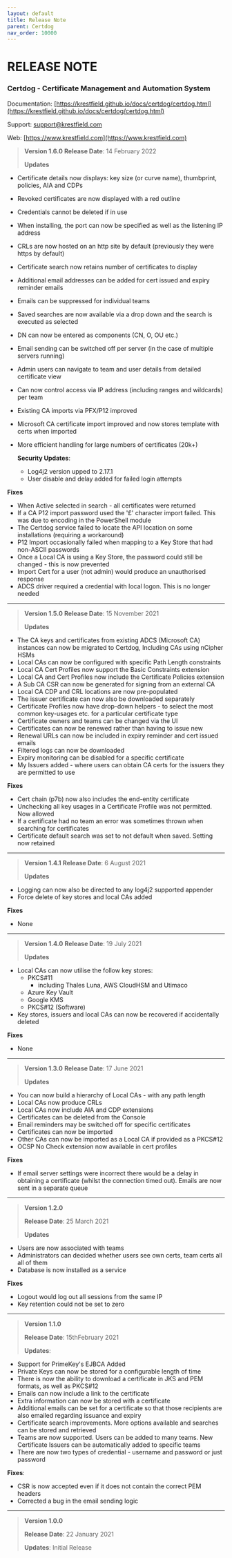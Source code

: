 ```yaml
---
layout: default
title: Release Note
parent: Certdog
nav_order: 10000
---
```


# RELEASE NOTE

### Certdog - Certificate Management and Automation System



Documentation: [https://krestfield.github.io/docs/certdog/certdog.html](https://krestfield.github.io/docs/certdog/certdog.html)

Support: [support@krestfield.com](mailto:support@krestfield.com)

Web: [https://www.krestfield.com](https://www.krestfield.com)



> **Version 1.6.0**
> **Release Date**: 14 February 2022
>
> **Updates**

* Certificate details now displays: key size (or curve name), thumbprint, policies, AIA and CDPs

* Revoked certificates are now displayed with a red outline

* Credentials cannot be deleted if in use

* When installing, the port can now be specified as well as the listening IP address

* CRLs are now hosted on an http site by default (previously they were https by default)

* Certificate search now retains number of certificates to display

* Additional email addresses can be added for cert issued and expiry reminder emails

* Emails can be suppressed for individual teams

* Saved searches are now available via a drop down and the search is executed as selected

* DN can now be entered as components (CN, O, OU etc.)

* Email sending can be switched off per server (in the case of multiple servers running)

* Admin users can navigate to team and user details from detailed certificate view

* Can now control access via IP address (including ranges and wildcards) per team

* Existing CA imports via PFX/P12 improved

* Microsoft CA certificate import improved and now stores template with certs when imported

* More efficient handling for large numbers of certificates (20k+)

  **Security Updates**:

  * Log4j2 version upped to 2.17.1
  * User disable and delay added for failed login attempts

  

**Fixes** 

* When Active selected in search - all certificates were returned
* If a CA P12 import password used the '£' character import failed. This was due to encoding in the PowerShell module
* The Certdog service failed to locate the API location on some installations (requiring a workaround) 
* P12 Import occasionally failed when mapping to a Key Store that had non-ASCII passwords 
* Once a Local CA is using a Key Store, the password could still be changed - this is now prevented
* Import Cert for a user (not admin) would produce an unauthorised response
* ADCS driver required a credential with local logon. This is no longer needed



---



> **Version 1.5.0**
> **Release Date**: 15 November 2021
>
> **Updates**

* The CA keys and certificates from existing ADCS (Microsoft CA) instances can now be migrated to Certdog, Including CAs using nCipher HSMs
* Local CAs can now be configured with specific Path Length constraints
* Local CA Cert Profiles now support the Basic Constraints extension
* Local CA and Cert Profiles now include the Certificate Policies extension
* A Sub CA CSR can now be generated for signing from an external CA
* Local CA CDP and CRL locations are now pre-populated
* The issuer certificate can now also be downloaded separately
* Certificate Profiles now have drop-down helpers - to select the most common key-usages etc. for a particular certificate type
* Certificate owners and teams can be changed via the UI
* Certificates can now be renewed rather than having to issue new
* Renewal URLs can now be included in expiry reminder and cert issued emails
* Filtered logs can now be downloaded
* Expiry monitoring can be disabled for a specific certificate
* My Issuers added - where users can obtain CA certs for the issuers they are permitted to use

**Fixes** 

* Cert chain (p7b) now also includes the end-entity certificate
* Unchecking all key usages in a Certificate Profile was not permitted. Now allowed
* If a certificate had no team an error was sometimes thrown when searching for certificates
* Certificate default search was set to not default when saved. Setting now retained



---




> **Version 1.4.1**
> **Release Date**: 6 August 2021
>
> **Updates**

* Logging can now also be directed to any log4j2 supported appender
* Force delete of key stores and local CAs added

**Fixes** 

* None




---




> **Version 1.4.0**
> **Release Date**: 19 July 2021
>
> **Updates**

* Local CAs can now utilise the follow key stores:
  * PKCS#11
    * including Thales Luna, AWS CloudHSM and Utimaco
  * Azure Key Vault
  * Google KMS
  * PKCS#12 (Software)
* Key stores, issuers and local CAs can now be recovered if accidentally deleted

**Fixes** 

* None




---




> **Version 1.3.0**
> **Release Date**: 17 June 2021
>
> **Updates**

* You can now build a hierarchy of Local CAs - with any path length
* Local CAs now produce CRLs
* Local CAs now include AIA and CDP extensions
* Certificates can be deleted from the Console
* Email reminders may be switched off for specific certificates
* Certificates can now be imported
* Other CAs can now be imported as a Local CA if provided as a PKCS#12
* OCSP No Check extension now available in cert profiles

**Fixes** 

* If email server settings were incorrect there would be a delay in obtaining a certificate (whilst the connection timed out). Emails are now sent in a separate queue




---




> **Version 1.2.0**
>
> **Release Date**: 25 March 2021
>
> **Updates**

* Users are now associated with teams
* Administrators can decided whether users see own certs, team certs all all of them
* Database is now installed as a service

**Fixes**

* Logout would log out all sessions from the same IP
* Key retention could not be set to zero




---




> **Version 1.1.0**
>
> **Release Date**: 15thFebruary 2021
>
> **Updates**:

* Support for PrimeKey's EJBCA Added
* Private Keys can now be stored for a configurable length of time
* There is now the ability to download a certificate in JKS and PEM formats, as well as PKCS#12
* Emails can now include a link to the certificate
* Extra information can now be stored with a certificate
* Additional emails can be set for a certificate so that those recipients are also emailed regarding issuance and expiry
* Certificate search improvements. More options available and searches can be stored and retrieved
* Teams are now supported. Users can be added to many teams. New Certificate Issuers can be automatically added to specific teams
* There are now two types of credential - username and password or just password

**Fixes**:

* CSR is now accepted even if it does not contain the correct PEM headers
* Corrected a bug in the email sending logic




---




> **Version 1.0.0**
>
> **Release Date**: 22 January 2021
>
> **Updates**: Initial Release
